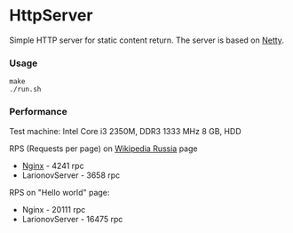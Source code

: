 # HttpServer
Simple HTTP server for static content return. The server is based on [Netty](https://netty.io/).

### Usage
```
make
./run.sh
```
### Performance
Test machine: Intel Core i3 2350M, DDR3 1333 MHz 8 GB, HDD  

RPS (Requests per page) on [Wikipedia Russia](https://en.wikipedia.org/wiki/Russia) page
* [Nginx](https://nginx.org) - 4241 rpc
* LarionovServer - 3658 rpc

RPS on "Hello world" page:
* Nginx - 20111 rpc
* LarionovServer - 16475 rpc
